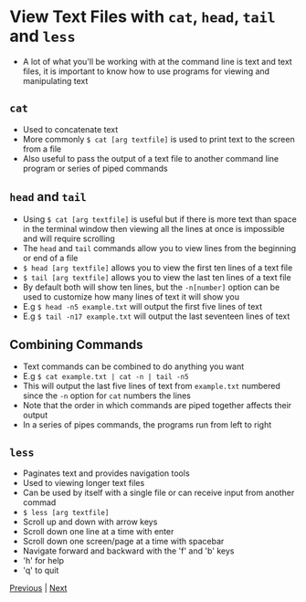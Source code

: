 # View Text Files with `cat`, `head`, `tail` and `less`

* A lot of what you'll be working with at the command line is text and text files, it is important to know how to use programs for viewing and manipulating text

## `cat`

* Used to concatenate text
* More commonly `$ cat [arg textfile]` is used to print text to the screen from a file
* Also useful to pass the output of a text file to another command line program or series of piped commands

## `head` and `tail`

* Using `$ cat [arg textfile]` is useful but if there is more text than space in the terminal window then viewing all the lines at once is impossible and will require scrolling
* The `head` and `tail` commands allow you to view lines from the beginning or end of a file
* `$ head [arg textfile]` allows you to view the first ten lines of a text file
* `$ tail [arg textfile]` allows you to view the last ten lines of a text file
* By default both will show ten lines, but the `-n[number]` option can be used to customize how many lines of text it will show you
* E.g `$ head -n5 example.txt` will output the first five lines of text
* E.g `$ tail -n17 example.txt` will output the last seventeen lines of text

## Combining Commands

* Text commands can be combined to do anything you want
* E.g `$ cat example.txt | cat -n | tail -n5`
* This will output the last five lines of text from `example.txt` numbered since the `-n` option for `cat` numbers the lines
* Note that the order in which commands are piped together affects their output
* In a series of pipes commands, the programs run from left to right

## `less`

* Paginates text and provides navigation tools
* Used to viewing longer text files
* Can be used by itself with a single file or can receive input from another commad
* `$ less [arg textfile]`
* Scroll up and down with arrow keys
* Scroll down one line at a time with enter
* Scroll down one screen/page at a time with spacebar
* Navigate forward and backward with the 'f' and 'b' keys
* 'h' for help
* 'q' to quit

[Previous](pipes.md) | [Next](grep.md)
